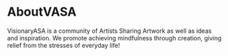# AboutVASA
VisionaryASA is a community of Artists Sharing Artwork as well as ideas and inspiration.
We promote achieving mindfulness through creation, giving relief from the stresses of everyday life!
